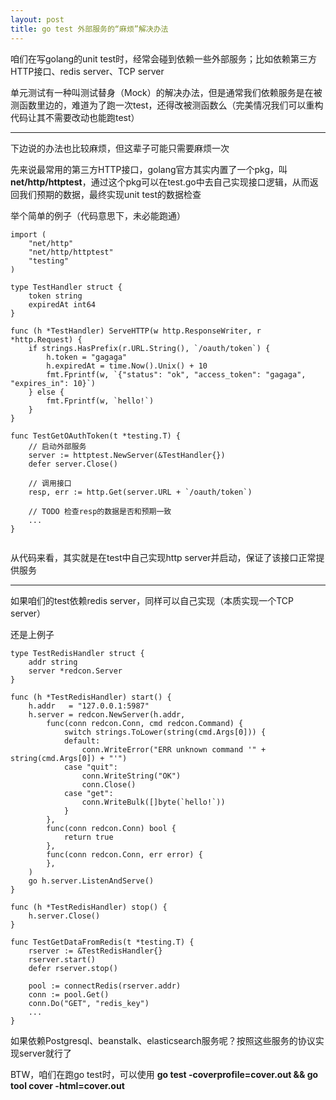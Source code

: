 ```yaml
---
layout: post
title: go test 外部服务的“麻烦”解决办法
---
```



咱们在写golang的unit test时，经常会碰到依赖一些外部服务；比如依赖第三方HTTP接口、redis server、TCP server

单元测试有一种叫测试替身（Mock）的解决办法，但是通常我们依赖服务是在被测函数里边的，难道为了跑一次test，还得改被测函数么（完美情况我们可以重构代码让其不需要改动也能跑test）


***

下边说的办法也比较麻烦，但这辈子可能只需要麻烦一次

先来说最常用的第三方HTTP接口，golang官方其实内置了一个pkg，叫 **net/http/httptest**，通过这个pkg可以在test.go中去自己实现接口逻辑，从而返回我们预期的数据，最终实现unit test的数据检查

举个简单的例子（代码意思下，未必能跑通）

```golang
import (
    "net/http"
    "net/http/httptest"
    "testing"
)

type TestHandler struct {
    token string
    expiredAt int64
}

func (h *TestHandler) ServeHTTP(w http.ResponseWriter, r *http.Request) {
    if strings.HasPrefix(r.URL.String(), `/oauth/token`) {
        h.token = "gagaga"
        h.expiredAt = time.Now().Unix() + 10
        fmt.Fprintf(w, `{"status": "ok", "access_token": "gagaga", "expires_in": 10}`)
    } else {
        fmt.Fprintf(w, `hello!`)
    }
}

func TestGetOAuthToken(t *testing.T) {
    // 启动外部服务
    server := httptest.NewServer(&TestHandler{})
    defer server.Close()

    // 调用接口
    resp, err := http.Get(server.URL + `/oauth/token`)
    
    // TODO 检查resp的数据是否和预期一致
    ...
}


```

从代码来看，其实就是在test中自己实现http server并启动，保证了该接口正常提供服务


***

如果咱们的test依赖redis server，同样可以自己实现（本质实现一个TCP server）

还是上例子

```
type TestRedisHandler struct {
    addr string
    server *redcon.Server
}

func (h *TestRedisHandler) start() {
    h.addr   = "127.0.0.1:5987"
    h.server = redcon.NewServer(h.addr,
		func(conn redcon.Conn, cmd redcon.Command) {
			switch strings.ToLower(string(cmd.Args[0])) {
			default:
				conn.WriteError("ERR unknown command '" + string(cmd.Args[0]) + "'")
			case "quit":
				conn.WriteString("OK")
				conn.Close()
			case "get":
				conn.WriteBulk([]byte(`hello!`))
			}
		},
		func(conn redcon.Conn) bool {
			return true
		},
		func(conn redcon.Conn, err error) {
		},
    )
    go h.server.ListenAndServe()
}

func (h *TestRedisHandler) stop() {
    h.server.Close()
}

func TestGetDataFromRedis(t *testing.T) {
    rserver := &TestRedisHandler{}
    rserver.start()
    defer rserver.stop()
    
    pool := connectRedis(rserver.addr)
    conn := pool.Get()
    conn.Do("GET", "redis_key")
    ...
}

```

如果依赖Postgresql、beanstalk、elasticsearch服务呢？按照这些服务的协议实现server就行了

BTW，咱们在跑go test时，可以使用 **go test -coverprofile=cover.out && go tool cover -html=cover.out** 
